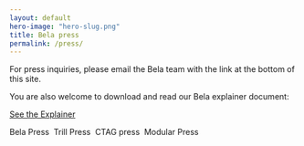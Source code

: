 ```yaml
---
layout: default
hero-image: "hero-slug.png"
title: Bela press
permalink: /press/
---
```


For press inquiries, please email the Bela team with the link at the bottom of this site. 

You are also welcome to download and read our Bela explainer document:

<a class="button large" href="https://docs.google.com/document/d/1OWZESRaRBq26kwAm88vJ-MnvUJerbkvpxO4zBvVmutg/edit?usp=sharing" target="_blank">See the Explainer <i class="fas fa-arrow-right"></i></a>

Bela Press <Image Block>  Trill Press <Image Block>  CTAG press <Image Block> Modular Press <Image Block>